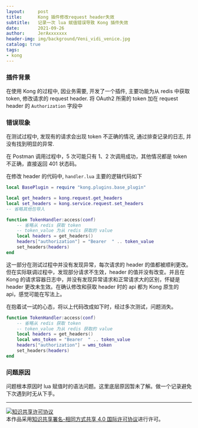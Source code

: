 ```yaml
---
layout:     post
title:      Kong 插件修改request header失效
subtitle:   记录一次 lua 赋值错误导致 Kong 插件失效
date:       2021-09-26
author:     JerAxxxxxxx
header-img: img/background/Veni_vidi_venice.jpg
catalog: true
tags:
- kong
---
```



### 插件背景

在使用 Kong 的过程中, 因业务需要, 开发了一个插件, 主要功能为从 redis 中获取 token, 修改请求的 request header. 将 OAuth2 所需的 token 加在 request header 的 `Authorization` 字段中

### 错误现象

在测试过程中, 发现有的请求会出现 token 不正确的情况, 通过排查记录的日志, 并没有找到明显的异常.

在 Postman 调用过程中，5 次可能只有 1、2 次调用成功，其他情况都是 token 不正确，直接返回 401 状态码。

在修改 header 的代码中, `handler.lua` 主要的逻辑代码如下

```lua
local BasePlugin = require "kong.plugins.base_plugin"

local get_headers = kong.request.get_headers
local set_headers = kong.service.request.set_headers
-- 省略其他包导入

function TokenHandler:access(conf)
    -- 省略从 redis 获取 token
    -- token_value 为从 redis 获取的 value
    local headers = get_headers()
    headers["authorization"] = "Bearer  " .. token_value
    set_headers(headers)
end
```

这一部分在测试过程中并没有发现异常，每次请求的 header 的值都被顺利更改。但在实际联调过程中，发现部分请求不生效，header 的值并没有改变。并且在 Kong 的请求容器日志中，并没有发现异常请求和正常请求大的区别，怀疑是 header 更改未生效。在确认修改和获取 header 时的 api 都为 Kong 原生的 api，感觉可能在写法上。



在抱着试一试的心态，将以上代码改成如下时，经过多次测试，问题消失。

```lua
function TokenHandler:access(conf)
    -- 省略从 redis 获取 token
    -- token_value 为从 redis 获取的 value
    local headers = get_headers()
    local wms_token = "Bearer  " .. token_value
	headers["authorization"] = wms_token
    set_headers(headers)
end
```



### 问题原因

问题根本原因时 lua 赋值时的语法问题。这里底层原因暂未了解。做一个记录避免下次遇到时无从下手。



----

<a rel="license" href="http://creativecommons.org/licenses/by-sa/4.0/"><img alt="知识共享许可协议" style="border-width:0" src="https://i.creativecommons.org/l/by-sa/4.0/88x31.png" /></a><br />本作品采用<a rel="license" href="http://creativecommons.org/licenses/by-sa/4.0/">知识共享署名-相同方式共享 4.0 国际许可协议</a>进行许可。

